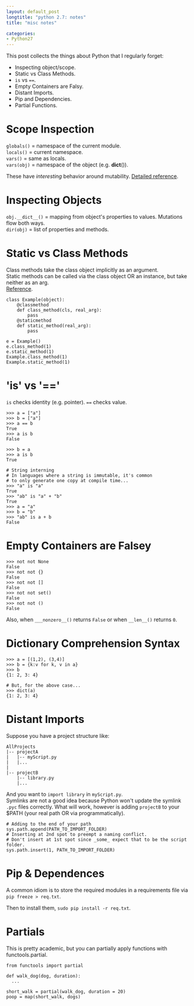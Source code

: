 ```yaml
---
layout: default_post
longtitle: "python 2.7: notes"
title: "misc notes"

categories:
- Python27
---
```



This post collects the things about Python that I regularly forget:

  * Inspecting object/scope.  
  * Static vs Class Methods.  
  * `is` vs `==`.
  * Empty Containers are Falsy.
  * Distant Imports.
  * Pip and Dependencies.
  * Partial Functions.


<!--more-->


Scope Inspection
==============
`globals()` = namespace of the current module.  
`locals()` = current namespace.  
`vars()` = same as locals.  
`vars(obj)` = namespace of the object (e.g. __dict__()).  

These have _interesting_ behavior around mutability. [Detailed reference](http://stackoverflow.com/questions/7969949/whats-the-difference-between-globals-locals-and-vars).  


Inspecting Objects
================
`obj.__dict__()` = mapping from object's properties to values. Mutations flow both ways.  
`dir(obj)` = list of properties and methods.  


Static vs Class Methods
==============
Class methods take the class object implicitly as an argument.  
Static methods can be called via the class object OR an instance, but take neither as an arg.  
[Reference](http://stackoverflow.com/questions/136097/what-is-the-difference-between-staticmethod-and-classmethod-in-python).

```
class Example(object):
    @classmethod
    def class_method(cls, real_arg):
        pass
    @staticmethod
    def static_method(real_arg):
        pass

e = Example()
e.class_method(1)
e.static_method(1)
Example.class_method(1)
Example.static_method(1)
```


'is' vs '=='
===============
`is` checks identity (e.g. pointer). `==` checks value.  

```
>>> a = ["a"]
>>> b = ["a"]
>>> a == b
True
>>> a is b
False

>>> b = a
>>> a is b
True

# String interning
# In languages where a string is immutable, it's common
# to only generate one copy at compile time...
>>> "a" is "a"
True
>>> "ab" is "a" + "b"
True
>>> a = "a"
>>> b = "b"
>>> "ab" is a + b
False
```


Empty Containers are Falsey
===============
```
>>> not not None
False
>>> not not {}
False
>>> not not []
False
>>> not not set()
False
>>> not not ()
False
```
Also, when `___nonzero__()` returns `False` or when `__len__()` returns `0`.


Dictionary Comprehension Syntax
===============
```
>>> a = [(1,2), (3,4)]
>>> b = {k:v for k, v in a}
>>> b
{1: 2, 3: 4}

# But, for the above case...
>>> dict(a)
{1: 2, 3: 4}
```


Distant Imports
===============
Suppose you have a project structure like:
```
AllProjects
|-- projectA
|   |-- myScript.py
|   |...
|
|-- projectB
    |-- library.py
    |...
```
And you want to `import library` in `myScript.py`.  
Symlinks are not a good idea because Python won't update the symlink `.pyc` files correctly.
What will work, however is adding `projectB` to your $PATH (your real path OR via programmatically).
```
# Adding to the end of your path
sys.path.append(PATH_TO_IMPORT_FOLDER)
# Inserting at 2nd spot to preempt a naming conflict.
# Don't insert at 1st spot since _some_ expect that to be the script folder.
sys.path.insert(1, PATH_TO_IMPORT_FOLDER)
```


Pip & Dependences
===============
A common idiom is to store the required modules in a requirements file via `pip freeze > req.txt`.  

Then to install them, `sudo pip install -r req.txt`.


Partials
================
This is pretty academic, but you can partially apply functions with functools.partial.  
```
from functools import partial

def walk_dog(dog, duration):
  ...

short_walk = partial(walk_dog, duration = 20)
poop = map(short_walk, dogs)
```